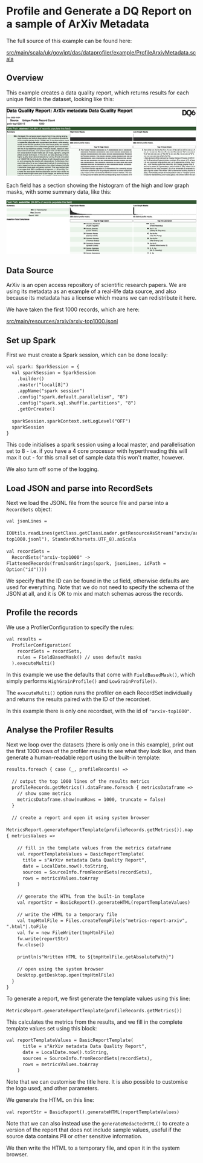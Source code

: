# Profile and Generate a DQ Report on a sample of ArXiv Metadata

The full source of this example can be found here:

[src/main/scala/uk/gov/ipt/das/dataprofiler/example/ProfileArxivMetadata.scala](src/main/scala/uk/gov/ipt/das/dataprofiler/example/ProfileArxivMetadata.scala)

## Overview

This example creates a data quality report, which returns results for each
unique field in the dataset, looking like this:

![ArXiv report header](images/arxiv-header.png)

Each field has a section showing the histogram of the high and low graph
masks, with some summary data, like this:

![ArXiv submitter field report](images/arxiv-submitter-top.png)

## Data Source

ArXiv is an open access repository of scientific research papers. We are using
its metadata as an example of a real-life data source, and also because its
metadata has a license which means we can redistribute it here.

We have taken the first 1000 records, which are here:

[src/main/resources/arxiv/arxiv-top1000.jsonl](src/main/resources/arxiv/arxiv-top1000.jsonl)

## Set up Spark

First we must create a Spark session, which can be done locally:

```
val spark: SparkSession = {
  val sparkSession = SparkSession
    .builder()
    .master("local[8]")
    .appName("spark session")
    .config("spark.default.parallelism", "8")
    .config("spark.sql.shuffle.partitions", "8")
    .getOrCreate()

  sparkSession.sparkContext.setLogLevel("OFF")
  sparkSession
}
```

This code initialises a spark session using a local master, and parallelisation
set to 8 - i.e. if you have a 4 core processor with hyperthreading this will
max it out - for this small set of sample data this won't matter, however.

We also turn off some of the logging.

## Load JSON and parse into RecordSets

Next we load the JSONL file from the source file and parse into a
`RecordSets` object:

```
val jsonLines =
  IOUtils.readLines(getClass.getClassLoader.getResourceAsStream("arxiv/arxiv-top1000.jsonl"), StandardCharsets.UTF_8).asScala

val recordSets =
  RecordSets("arxiv-top1000" -> FlattenedRecords(fromJsonStrings(spark, jsonLines, idPath = Option("id"))))
```

We specify that the ID can be found in the `id` field, otherwise defaults
are used for everything. Note that we do not need to specify the schema of the
JSON at all, and it is OK to mix and match schemas across the records.

## Profile the records

We use a ProfilerConfiguration to specify the rules:

```
val results =
  ProfilerConfiguration(
    recordSets = recordSets,
    rules = FieldBasedMask() // uses default masks
  ).executeMulti()
```

In this example we use the defaults that come with `FieldBasedMask()`, which
simply performs `HighGrainProfile()` and `LowGrainProfile()`.

The `executeMulti()` option runs the profiler on each RecordSet individually
and returns the results paired with the ID of the recordset.

In this example there is only one recordset, with the id of `"arxiv-top1000"`.

## Analyse the Profiler Results

Next we loop over the datasets (there is only one in this example),
print out the first 1000 rows of the profiler results to see what they look
like, and then generate a human-readable report using the built-in template:

```
results.foreach { case (_, profileRecords) =>

  // output the top 1000 lines of the results metrics
  profileRecords.getMetrics().dataFrame.foreach { metricsDataframe =>
    // show some metrics
    metricsDataframe.show(numRows = 1000, truncate = false)
  }

  // create a report and open it using system browser
  MetricsReport.generateReportTemplate(profileRecords.getMetrics()).map { metricsValues =>

    // fill in the template values from the metrics dataframe
    val reportTemplateValues = BasicReportTemplate(
      title = s"ArXiv metadata Data Quality Report",
      date = LocalDate.now().toString,
      sources = SourceInfo.fromRecordSets(recordSets),
      rows = metricsValues.toArray
    )

    // generate the HTML from the built-in template
    val reportStr = BasicReport().generateHTML(reportTemplateValues)

    // write the HTML to a temporary file
    val tmpHtmlFile = Files.createTempFile(s"metrics-report-arxiv", ".html").toFile
    val fw = new FileWriter(tmpHtmlFile)
    fw.write(reportStr)
    fw.close()

    println(s"Written HTML to ${tmpHtmlFile.getAbsolutePath}")

    // open using the system browser
    Desktop.getDesktop.open(tmpHtmlFile)
  }
}
```

To generate a report, we first generate the template values using this line:

`MetricsReport.generateReportTemplate(profileRecords.getMetrics())`

This calculates the metrics from the results, and we fill in the complete
template values set using this block:

```
val reportTemplateValues = BasicReportTemplate(
      title = s"ArXiv metadata Data Quality Report",
      date = LocalDate.now().toString,
      sources = SourceInfo.fromRecordSets(recordSets),
      rows = metricsValues.toArray
    )
```

Note that we can customise the title here. It is also possible to customise
the logo used, and other parameters.

We generate the HTML on this line:

`val reportStr = BasicReport().generateHTML(reportTemplateValues)`

Note that we can also instead use the `generateRedactedHTML()` to create
a version of the report that does not include sample values, useful if the
source data contains PII or other sensitive information.

We then write the HTML to a temporary file, and open it in the system browser.